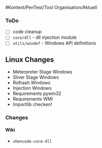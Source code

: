  #Kontext/PenTest/Tool Organisation/Aktuell 

### ToDo


- [ ] code cleanup
- [ ] `core/dll` - dll injection module
- [ ] `utils/windef` - Windows API definitions

## Linux Changes

- Meterpreter Stage Windows
- Sliver Stage Windows
- Rolhash Windows
- Injection Windows
- Requirements pywin32
- Requirements WMI
- Importlib checken!

### Changes


#### Wiki

- `shencode-core-dll`
